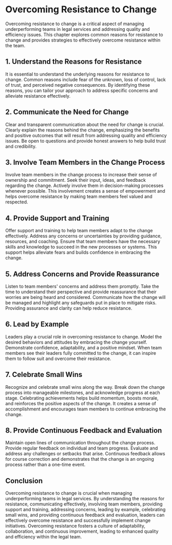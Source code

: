 # Overcoming Resistance to Change

Overcoming resistance to change is a critical aspect of managing underperforming teams in legal services and addressing quality and efficiency issues. This chapter explores common reasons for resistance to change and provides strategies to effectively overcome resistance within the team.

## 1\. Understand the Reasons for Resistance

It is essential to understand the underlying reasons for resistance to change. Common reasons include fear of the unknown, loss of control, lack of trust, and perceived negative consequences. By identifying these reasons, you can tailor your approach to address specific concerns and alleviate resistance effectively.

## 2\. Communicate the Need for Change

Clear and transparent communication about the need for change is crucial. Clearly explain the reasons behind the change, emphasizing the benefits and positive outcomes that will result from addressing quality and efficiency issues. Be open to questions and provide honest answers to help build trust and credibility.

## 3\. Involve Team Members in the Change Process

Involve team members in the change process to increase their sense of ownership and commitment. Seek their input, ideas, and feedback regarding the change. Actively involve them in decision-making processes whenever possible. This involvement creates a sense of empowerment and helps overcome resistance by making team members feel valued and respected.

## 4\. Provide Support and Training

Offer support and training to help team members adapt to the change effectively. Address any concerns or uncertainties by providing guidance, resources, and coaching. Ensure that team members have the necessary skills and knowledge to succeed in the new processes or systems. This support helps alleviate fears and builds confidence in embracing the change.

## 5\. Address Concerns and Provide Reassurance

Listen to team members' concerns and address them promptly. Take the time to understand their perspective and provide reassurance that their worries are being heard and considered. Communicate how the change will be managed and highlight any safeguards put in place to mitigate risks. Providing assurance and clarity can help reduce resistance.

## 6\. Lead by Example

Leaders play a crucial role in overcoming resistance to change. Model the desired behaviors and attitudes by embracing the change yourself. Demonstrate confidence, adaptability, and a positive mindset. When team members see their leaders fully committed to the change, it can inspire them to follow suit and overcome their resistance.

## 7\. Celebrate Small Wins

Recognize and celebrate small wins along the way. Break down the change process into manageable milestones, and acknowledge progress at each stage. Celebrating achievements helps build momentum, boosts morale, and reinforces the positive aspects of the change. It creates a sense of accomplishment and encourages team members to continue embracing the change.

## 8\. Provide Continuous Feedback and Evaluation

Maintain open lines of communication throughout the change process. Provide regular feedback on individual and team progress. Evaluate and address any challenges or setbacks that arise. Continuous feedback allows for course correction and demonstrates that the change is an ongoing process rather than a one-time event.

## Conclusion

Overcoming resistance to change is crucial when managing underperforming teams in legal services. By understanding the reasons for resistance, communicating effectively, involving team members, providing support and training, addressing concerns, leading by example, celebrating small wins, and providing continuous feedback and evaluation, leaders can effectively overcome resistance and successfully implement change initiatives. Overcoming resistance fosters a culture of adaptability, collaboration, and continuous improvement, leading to enhanced quality and efficiency within the legal team.
